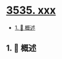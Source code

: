 # [3535. xxx](https://github.com/Tdahuyou/TNotes.leetcode/tree/main/notes/3535.%20xxx)

<!-- region:toc -->

- [1. 📝 概述](#1--概述)

<!-- endregion:toc -->

## 1. 📝 概述

